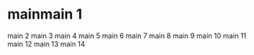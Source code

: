 # mainmain 1
main 2
main 3
main 4
main 5
main 6
main 7
main 8
main 9
main 10
main 11
main 12
main 13
main 14
